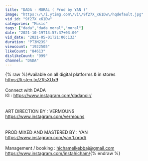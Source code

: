 ```yaml
---
title: "DADA - MORAL ( Prod by YAN )"
image: "https:\/\/i.ytimg.com\/vi\/9f27X_x61Dw\/hqdefault.jpg"
vid_id: "9f27X_x61Dw"
categories: "Music"
tags: ["dada","dada moral","moral"]
date: "2021-10-19T13:57:37+03:00"
vid_date: "2021-05-01T21:00:13Z"
duration: "PT3M23S"
viewcount: "1922505"
likeCount: "84613"
dislikeCount: "999"
channel: "DADA"
---
```

{% raw %}Available on all digital platforms &amp; in stores<br /><a rel="nofollow" target="blank" href="https://li.sten.to/ZRsXUx9">https://li.sten.to/ZRsXUx9</a><br /><br />Connect with DADA <br />IG : <a rel="nofollow" target="blank" href="https://www.instagram.com/dadanoir/​">https://www.instagram.com/dadanoir/​</a><br /><br /><br />ART DIRECTION BY : VERMOUNS<br /><a rel="nofollow" target="blank" href="https://www.instagram.com/vermouns​">https://www.instagram.com/vermouns​</a><br /><br /><br />PROD MIXED AND MASTERED BY : YAN<br /><a rel="nofollow" target="blank" href="https://www.instagram.com/yan.1.prod/">https://www.instagram.com/yan.1.prod/</a><br /><br />Management / booking : hichamelkebbaj@gmail.com<br /><a rel="nofollow" target="blank" href="https://www.instagram.com/instahicham/">https://www.instagram.com/instahicham/</a>{% endraw %}
